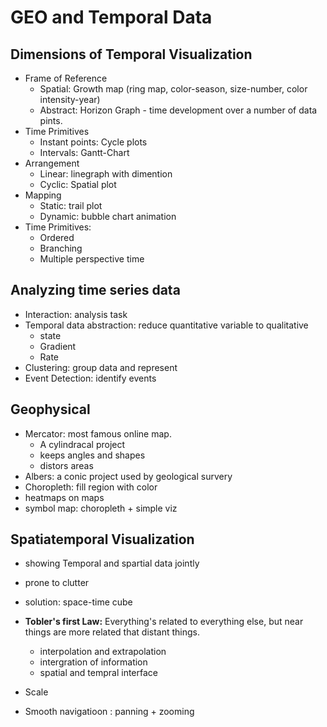 # GEO and Temporal Data

## Dimensions of Temporal Visualization 
- Frame of Reference
    - Spatial: Growth map (ring map, color-season, size-number, color intensity-year)
    - Abstract: Horizon Graph - time development over a number of data pints. 
- Time Primitives
    - Instant points:  Cycle plots 
    - Intervals: Gantt-Chart
- Arrangement 
    - Linear: linegraph with dimention 
    - Cyclic: Spatial plot 
- Mapping 
    - Static: trail plot  
    - Dynamic: bubble chart animation 
- Time Primitives:
    - Ordered 
    - Branching 
    - Multiple perspective time 

## Analyzing time series data 
- Interaction: analysis task 
- Temporal data abstraction: reduce quantitative variable to qualitative
    - state
    - Gradient
    - Rate 
- Clustering: group data and represent 
- Event Detection: identify events 

## Geophysical 
- Mercator: most famous online map. 
    - A cylindracal project 
    - keeps angles and shapes 
    - distors areas 
- Albers: a conic project used by geological survery
- Choropleth: fill region with color 
- heatmaps on maps 
- symbol map: choropleth + simple viz 

## Spatiatemporal Visualization
- showing Temporal and spartial data jointly
- prone to clutter
- solution: space-time cube 
- **Tobler's first Law:** Everything's related to everything else, but near things are more related that distant things. 
    - interpolation and extrapolation
    - intergration of information 
    - spatial and tempral interface 

- Scale 
- Smooth navigatioon : panning + zooming 

